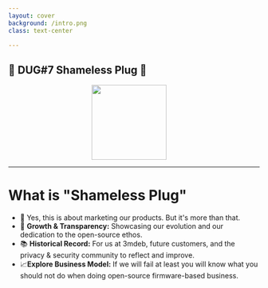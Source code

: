 ```yaml
---
layout: cover
background: /intro.png
class: text-center

---
```

## &#x1F44B; DUG#7 Shameless Plug &#x1F44B;

<center><img src="/dasharo-sygnet-white.svg" width="150px" style="margin-left:-20px"></center>

---
# What is "Shameless Plug"

<!--
<center><img src="/dug_7/shameless_plug_meme.png" width="800"></center>
-->

- 🎯 Yes, this is about marketing our products. But it's more than that.
- 🌱 **Growth & Transparency:** Showcasing our evolution and our dedication to
  the open-source ethos.
- 📚 **Historical Record:** For us at 3mdeb, future customers, and the privacy
  & security community to reflect and improve.
- 📈**Explore Business Model:** If we will fail at least you will know what you
  should not do when doing open-source firmware-based business.
